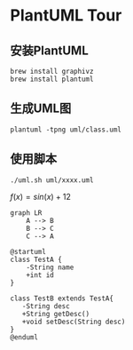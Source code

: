 # PlantUML Tour

## 安装PlantUML

```
brew install graphivz
brew install plantuml
```

## 生成UML图

```
plantuml -tpng uml/class.uml
```

## 使用脚本

```
./uml.sh uml/xxxx.uml
```

$f(x) = sin(x) +12$

```mermaid
graph LR
    A --> B
    B --> C
    C --> A
```

```plantuml
@startuml
class TestA {
    -String name
    +int id
}

class TestB extends TestA{
   -String desc
   +String getDesc()
   +void setDesc(String desc)
}
@enduml
```
